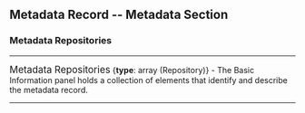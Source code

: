 ## Metadata Record -- Metadata Section
### Metadata Repositories
---

<span class="md-panel" style="font-size: larger">Metadata Repositories</span> {**type**: array (<span class="md-panel">Repository</span>)} - The <span class="md-panel">Basic Information</span> panel holds a collection of elements that identify and describe the metadata record.

---
